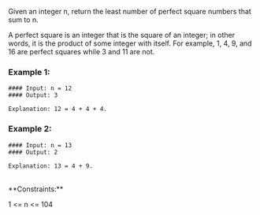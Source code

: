 Given an integer n, return the least number of perfect square numbers that sum to n.

A perfect square is an integer that is the square of an integer; in other words, it is the product of some integer with itself. For example, 1, 4, 9, and 16 are perfect squares while 3 and 11 are not.


### Example 1:
```
#### Input: n = 12
#### Output: 3
```
`Explanation: 12 = 4 + 4 + 4.`

### Example 2:
```
#### Input: n = 13
#### Output: 2
```

`Explanation: 13 = 4 + 9.`
 
<br>
**Constraints:**

1 <= n <= 104